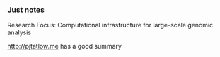 ### Just notes 

Research Focus: Computational infrastructure for large-scale genomic analysis

http://pjtatlow.me has a good summary 

